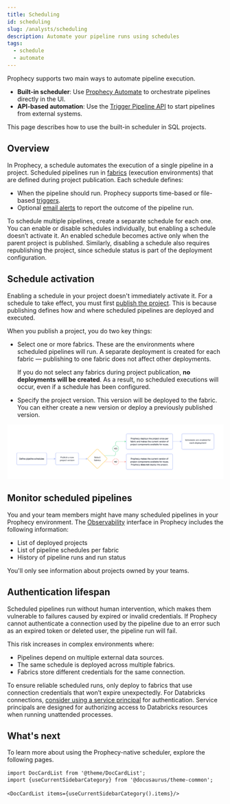 ```yaml
---
title: Scheduling
id: scheduling
slug: /analysts/scheduling
description: Automate your pipeline runs using schedules
tags:
  - schedule
  - automate
---
```


Prophecy supports two main ways to automate pipeline execution.

- **Built-in scheduler**: Use [Prophecy Automate](/administration/architecture/) to orchestrate pipelines directly in the UI.
- **API-based automation**: Use the [Trigger Pipeline API](/api/trigger-pipeline/trigger-pipeline-api) to start pipelines from external systems.

This page describes how to use the built-in scheduler in SQL projects.

## Overview

In Prophecy, a schedule automates the execution of a single pipeline in a project. Scheduled pipelines run in [fabrics](/administration/fabrics/prophecy-fabrics/) (execution environments) that are defined during project publication. Each schedule defines:

- When the pipeline should run. Prophecy supports time-based or file-based [triggers](/analysts/triggers).
- Optional [email alerts](/analysts/schedule-email-alerts) to report the outcome of the pipeline run.

To schedule multiple pipelines, create a separate schedule for each one. You can enable or disable schedules individually, but enabling a schedule doesn’t activate it. An enabled schedule becomes active only when the parent project is published. Similarly, disabling a schedule also requires republishing the project, since schedule status is part of the deployment configuration.

## Schedule activation

Enabling a schedule in your project doesn't immediately activate it. For a schedule to take effect, you must first [publish the project](/analysts/project-publication). This is because publishing defines how and where scheduled pipelines are deployed and executed.

When you publish a project, you do two key things:

- Select one or more fabrics. These are the environments where scheduled pipelines will run. A separate deployment is created for each fabric — publishing to one fabric does not affect other deployments.

  If you do not select any fabrics during project publication, **no deployments will be created**. As a result, no scheduled executions will occur, even if a schedule has been configured.

- Specify the project version. This version will be deployed to the fabric. You can either create a new version or deploy a previously published version.

![Scheduling flow](img/schedule-flow.png)

## Monitor scheduled pipelines

You and your team members might have many scheduled pipelines in your Prophecy environment. The [Observability](/analysts/monitoring) interface in Prophecy includes the following information:

- List of deployed projects
- List of pipeline schedules per fabric
- History of pipeline runs and run status

You'll only see information about projects owned by your teams.

## Authentication lifespan

Scheduled pipelines run without human intervention, which makes them vulnerable to failures caused by expired or invalid credentials. If Prophecy cannot authenticate a connection used by the pipeline due to an error such as an expired token or deleted user, the pipeline run will fail.

This risk increases in complex environments where:

- Pipelines depend on multiple external data sources.
- The same schedule is deployed across multiple fabrics.
- Fabrics store different credentials for the same connection.

To ensure reliable scheduled runs, only deploy to fabrics that use connection credentials that won’t expire unexpectedly. For Databricks connections, [consider using a service principal](/administration/fabrics/prophecy-fabrics/connections/databricks#authentication-methods) for authentication. Service principals are designed for authorizing access to Databricks resources when running unattended processes.

## What's next

To learn more about using the Prophecy-native scheduler, explore the following pages.

```mdx-code-block
import DocCardList from '@theme/DocCardList';
import {useCurrentSidebarCategory} from '@docusaurus/theme-common';

<DocCardList items={useCurrentSidebarCategory().items}/>
```
